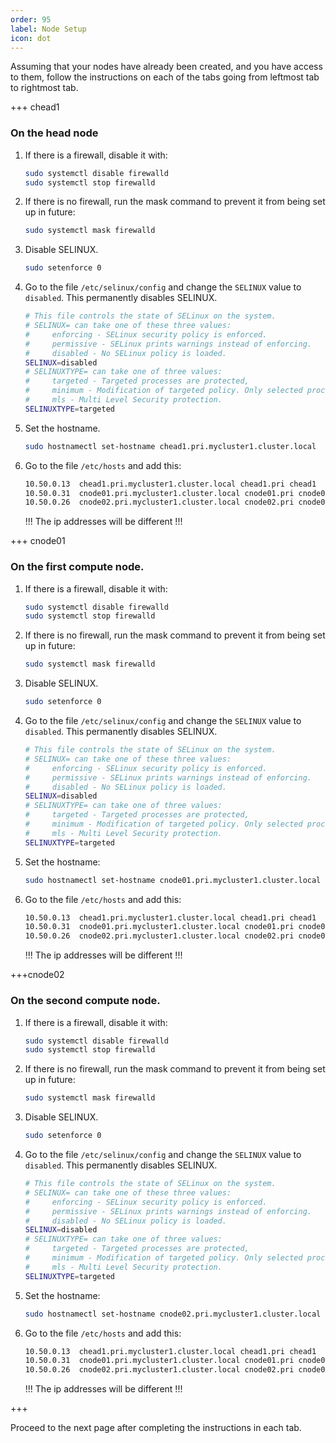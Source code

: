 ```yaml
---
order: 95
label: Node Setup
icon: dot
---
```


Assuming that your nodes have already been created, and you have access to them, follow the instructions on each of the tabs going from leftmost tab to rightmost tab.

+++ chead1

### On the head node

1. If there is a firewall, disable it with:

	```bash
	sudo systemctl disable firewalld
	sudo systemctl stop firewalld
	```

2. If there is no firewall, run the mask command to prevent it from being set up in future:

    ```bash
    sudo systemctl mask firewalld
    ```

3. Disable SELINUX.

    ```bash
    sudo setenforce 0
    ```

4. Go to the file `/etc/selinux/config` and change the `SELINUX` value to `disabled`. This permanently disables SELINUX.
    ```bash
    # This file controls the state of SELinux on the system.
    # SELINUX= can take one of these three values:
    #     enforcing - SELinux security policy is enforced.
    #     permissive - SELinux prints warnings instead of enforcing.
    #     disabled - No SELinux policy is loaded.
    SELINUX=disabled
    # SELINUXTYPE= can take one of three values:
    #     targeted - Targeted processes are protected,
    #     minimum - Modification of targeted policy. Only selected processes are protected.
    #     mls - Multi Level Security protection.
    SELINUXTYPE=targeted
    ```

5. Set the hostname.

    ```bash
    sudo hostnamectl set-hostname chead1.pri.mycluster1.cluster.local
    ```

6. Go to the file `/etc/hosts` and add this:

    ```bash
    10.50.0.13  chead1.pri.mycluster1.cluster.local chead1.pri chead1
    10.50.0.31  cnode01.pri.mycluster1.cluster.local cnode01.pri cnode01
    10.50.0.26  cnode02.pri.mycluster1.cluster.local cnode02.pri cnode02
    ```

    !!!
    The ip addresses will be different
    !!!

+++ cnode01
### On the first compute node.

1. If there is a firewall, disable it with:

	```bash
	sudo systemctl disable firewalld
	sudo systemctl stop firewalld
	```

2. If there is no firewall, run the mask command to prevent it from being set up in future:

    ```bash
    sudo systemctl mask firewalld
    ```

3. Disable SELINUX.

    ```bash
    sudo setenforce 0
    ```

4. Go to the file `/etc/selinux/config` and change the `SELINUX` value to `disabled`. This permanently disables SELINUX.
    ```bash
    # This file controls the state of SELinux on the system.
    # SELINUX= can take one of these three values:
    #     enforcing - SELinux security policy is enforced.
    #     permissive - SELinux prints warnings instead of enforcing.
    #     disabled - No SELinux policy is loaded.
    SELINUX=disabled
    # SELINUXTYPE= can take one of three values:
    #     targeted - Targeted processes are protected,
    #     minimum - Modification of targeted policy. Only selected processes are protected.
    #     mls - Multi Level Security protection.
    SELINUXTYPE=targeted
    ```

5. Set the hostname:

    ```bash
    sudo hostnamectl set-hostname cnode01.pri.mycluster1.cluster.local
    ```

6. Go to the file `/etc/hosts` and add this:

    ```bash
    10.50.0.13  chead1.pri.mycluster1.cluster.local chead1.pri chead1
    10.50.0.31  cnode01.pri.mycluster1.cluster.local cnode01.pri cnode01
    10.50.0.26  cnode02.pri.mycluster1.cluster.local cnode02.pri cnode02
    ```

    !!!
    The ip addresses will be different
    !!!

+++cnode02
### On the second compute node.

1. If there is a firewall, disable it with:

	```bash
	sudo systemctl disable firewalld
	sudo systemctl stop firewalld
	```

2. If there is no firewall, run the mask command to prevent it from being set up in future:

    ```bash
    sudo systemctl mask firewalld
    ```

3. Disable SELINUX.

    ```bash
    sudo setenforce 0
    ```

4. Go to the file `/etc/selinux/config` and change the `SELINUX` value to `disabled`. This permanently disables SELINUX.
    ```bash
    # This file controls the state of SELinux on the system.
    # SELINUX= can take one of these three values:
    #     enforcing - SELinux security policy is enforced.
    #     permissive - SELinux prints warnings instead of enforcing.
    #     disabled - No SELinux policy is loaded.
    SELINUX=disabled
    # SELINUXTYPE= can take one of three values:
    #     targeted - Targeted processes are protected,
    #     minimum - Modification of targeted policy. Only selected processes are protected.
    #     mls - Multi Level Security protection.
    SELINUXTYPE=targeted
    ```

5. Set the hostname:

    ```bash
    sudo hostnamectl set-hostname cnode02.pri.mycluster1.cluster.local
    ```

6. Go to the file `/etc/hosts` and add this:

    ```bash
    10.50.0.13  chead1.pri.mycluster1.cluster.local chead1.pri chead1
    10.50.0.31  cnode01.pri.mycluster1.cluster.local cnode01.pri cnode01
    10.50.0.26  cnode02.pri.mycluster1.cluster.local cnode02.pri cnode02
    ```

    !!!
    The ip addresses will be different
    !!!

+++

Proceed to the next page after completing the instructions in each tab.


